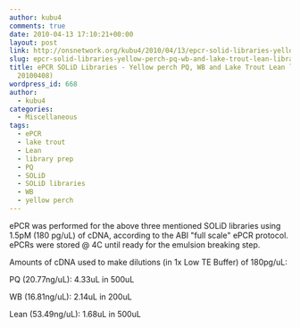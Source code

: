 ```yaml
---
author: kubu4
comments: true
date: 2010-04-13 17:10:21+00:00
layout: post
link: http://onsnetwork.org/kubu4/2010/04/13/epcr-solid-libraries-yellow-perch-pq-wb-and-lake-trout-lean-libraries-from-20100408/
slug: epcr-solid-libraries-yellow-perch-pq-wb-and-lake-trout-lean-libraries-from-20100408
title: ePCR SOLiD Libraries - Yellow perch PQ, WB and Lake Trout Lean libraries (from
  20100408)
wordpress_id: 668
author:
  - kubu4
categories:
  - Miscellaneous
tags:
  - ePCR
  - lake trout
  - Lean
  - library prep
  - PQ
  - SOLiD
  - SOLiD libraries
  - WB
  - yellow perch
---
```


ePCR was performed for the above three mentioned SOLiD libraries using 1.5pM (180 pg/uL) of cDNA, according to the ABI "full scale" ePCR protocol. ePCRs were stored @ 4C until ready for the emulsion breaking step.

Amounts of cDNA used to make dilutions (in 1x Low TE Buffer) of 180pg/uL:

PQ (20.77ng/uL): 4.33uL in 500uL

WB (16.81ng/uL): 2.14uL in 200uL

Lean (53.49ng/uL): 1.68uL in 500uL
